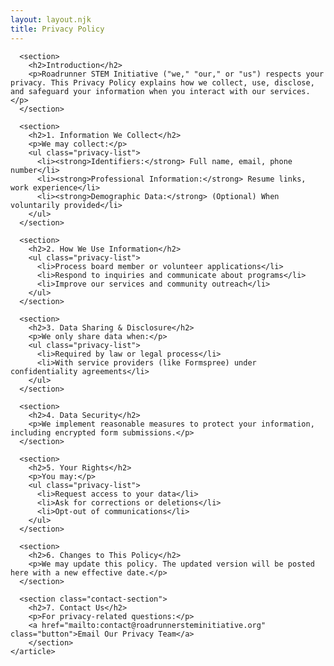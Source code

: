 ```yaml
---
layout: layout.njk
title: Privacy Policy
---
```

      <section>
        <h2>Introduction</h2>
        <p>Roadrunner STEM Initiative ("we," "our," or "us") respects your privacy. This Privacy Policy explains how we collect, use, disclose, and safeguard your information when you interact with our services.</p>
      </section>

      <section>
        <h2>1. Information We Collect</h2>
        <p>We may collect:</p>
        <ul class="privacy-list">
          <li><strong>Identifiers:</strong> Full name, email, phone number</li>
          <li><strong>Professional Information:</strong> Resume links, work experience</li>
          <li><strong>Demographic Data:</strong> (Optional) When voluntarily provided</li>
        </ul>
      </section>

      <section>
        <h2>2. How We Use Information</h2>
        <ul class="privacy-list">
          <li>Process board member or volunteer applications</li>
          <li>Respond to inquiries and communicate about programs</li>
          <li>Improve our services and community outreach</li>
        </ul>
      </section>

      <section>
        <h2>3. Data Sharing & Disclosure</h2>
        <p>We only share data when:</p>
        <ul class="privacy-list">
          <li>Required by law or legal process</li>
          <li>With service providers (like Formspree) under confidentiality agreements</li>
        </ul>
      </section>

      <section>
        <h2>4. Data Security</h2>
        <p>We implement reasonable measures to protect your information, including encrypted form submissions.</p>
      </section>

      <section>
        <h2>5. Your Rights</h2>
        <p>You may:</p>
        <ul class="privacy-list">
          <li>Request access to your data</li>
          <li>Ask for corrections or deletions</li>
          <li>Opt-out of communications</li>
        </ul>
      </section>

      <section>
        <h2>6. Changes to This Policy</h2>
        <p>We may update this policy. The updated version will be posted here with a new effective date.</p>
      </section>

      <section class="contact-section">
        <h2>7. Contact Us</h2>
        <p>For privacy-related questions:</p>
        <a href="mailto:contact@roadrunnersteminitiative.org" class="button">Email Our Privacy Team</a>
        </section>
    </article>
